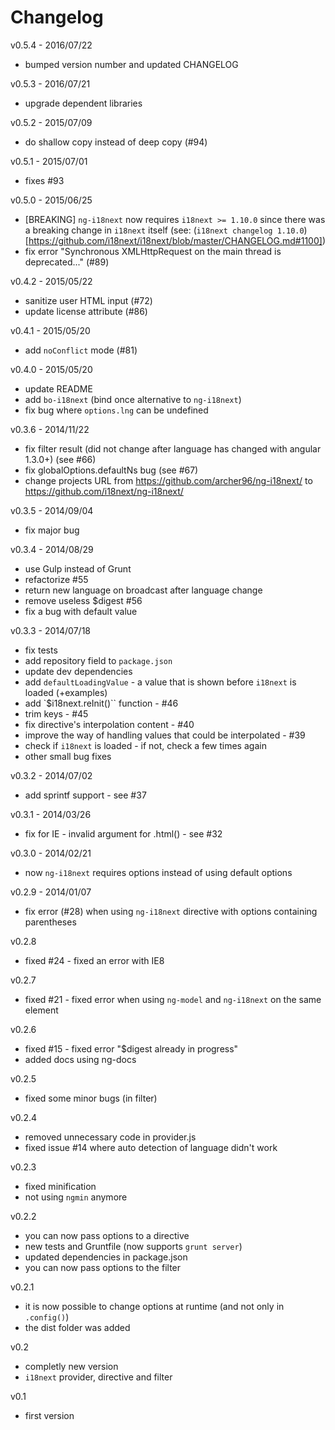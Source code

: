 # Changelog #

v0.5.4 - 2016/07/22
- bumped version number and updated CHANGELOG

v0.5.3 - 2016/07/21
- upgrade dependent libraries

v0.5.2 - 2015/07/09
- do shallow copy instead of deep copy (#94)

v0.5.1 - 2015/07/01
- fixes #93

v0.5.0 - 2015/06/25
- [BREAKING] `ng-i18next` now requires `i18next >= 1.10.0` since there was a breaking change in `i18next` itself (see: (`i18next changelog 1.10.0`)[https://github.com/i18next/i18next/blob/master/CHANGELOG.md#1100])
- fix error "Synchronous XMLHttpRequest on the main thread is deprecated..." (#89)

v0.4.2 - 2015/05/22
- sanitize user HTML input (#72)
- update license attribute (#86)

v0.4.1 - 2015/05/20
- add `noConflict` mode (#81)

v0.4.0 - 2015/05/20
- update README
- add `bo-i18next` (bind once alternative to `ng-i18next`)
- fix bug where `options.lng` can be undefined

v0.3.6 - 2014/11/22
- fix filter result (did not change after language has changed with angular 1.3.0+) (see #66)
- fix globalOptions.defaultNs bug (see #67)
- change projects URL from https://github.com/archer96/ng-i18next/ to https://github.com/i18next/ng-i18next/

v0.3.5 - 2014/09/04
- fix major bug

v0.3.4 - 2014/08/29
- use Gulp instead of Grunt
- refactorize #55
- return new language on broadcast after language change
- remove useless $digest #56
- fix a bug with default value

v0.3.3 - 2014/07/18
- fix tests
- add repository field to `package.json`
- update dev dependencies
- add `defaultLoadingValue` - a value that is shown before `i18next` is loaded (+examples)
- add `$i18next.reInit()`` function - #46
- trim keys - #45
- fix directive's interpolation content - #40
- improve the way of handling values that could be interpolated - #39
- check if `i18next` is loaded - if not, check a few times again
- other small bug fixes

v0.3.2 - 2014/07/02
- add sprintf support - see #37

v0.3.1 - 2014/03/26
- fix for IE - invalid argument for .html() - see #32

v0.3.0 - 2014/02/21
- now `ng-i18next` requires options instead of using default options

v0.2.9 - 2014/01/07
- fix error (#28) when using `ng-i18next` directive with options containing parentheses

v0.2.8
- fixed #24 - fixed an error with IE8

v0.2.7
- fixed #21 - fixed error when using `ng-model` and `ng-i18next` on the same element

v0.2.6
- fixed #15 - fixed error "$digest already in progress"
- added docs using ng-docs

v0.2.5
- fixed some minor bugs (in filter)

v0.2.4
- removed unnecessary code in provider.js
- fixed issue #14 where auto detection of language didn't work

v0.2.3
- fixed minification
- not using `ngmin` anymore

v0.2.2
- you can now pass options to a directive
- new tests and Gruntfile (now supports `grunt server`)
- updated dependencies in package.json
- you can now pass options to the filter

v0.2.1
- it is now possible to change options at runtime (and not only in `.config()`)
- the dist folder was added

v0.2
- completly new version
- `i18next` provider, directive and filter

v0.1
- first version
